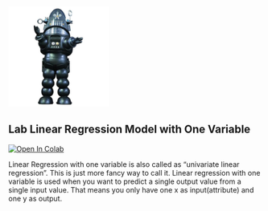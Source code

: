 <img src="images/robby.png" alt="drawing" width="200"/>

## Lab Linear Regression Model with One Variable



<a target="_blank" href="https://colab.research.google.com/github/antonioGoncalves64/ML/blob/main/Lab_Model_Representation.ipynb">
  <img src="https://colab.research.google.com/assets/colab-badge.svg" alt="Open In Colab"/>
</a>


Linear Regression with one variable is also called as “univariate linear regression”. This is just more fancy way to call it. Linear regression with one variable is used when you want to predict a single output value from a single input value. That means you only have one x as input(attribute) and one y as output.

